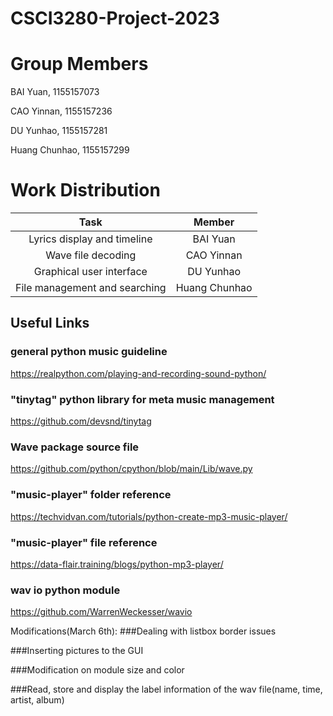 # CSCI3280-Project-2023

# Group Members

BAI Yuan, 1155157073

CAO Yinnan, 1155157236

DU Yunhao, 1155157281

Huang Chunhao, 1155157299

# Work Distribution
| Task | Member | 
| :----: | :----: | 
| Lyrics display and timeline | BAI Yuan | 
| Wave file decoding | CAO Yinnan | 
| Graphical user interface | DU Yunhao | 
| File management and searching | Huang Chunhao | 

## Useful Links
### general python music guideline
https://realpython.com/playing-and-recording-sound-python/
### "tinytag" python library for meta music management
https://github.com/devsnd/tinytag
### Wave package source file
https://github.com/python/cpython/blob/main/Lib/wave.py
### "music-player" folder reference
https://techvidvan.com/tutorials/python-create-mp3-music-player/
### "music-player" file reference
https://data-flair.training/blogs/python-mp3-player/
### wav io python module
https://github.com/WarrenWeckesser/wavio

Modifications(March 6th):
###Dealing with listbox border issues

###Inserting pictures to the GUI

###Modification on module size and color

###Read, store and display the label information of the wav file(name, time, artist, album)
